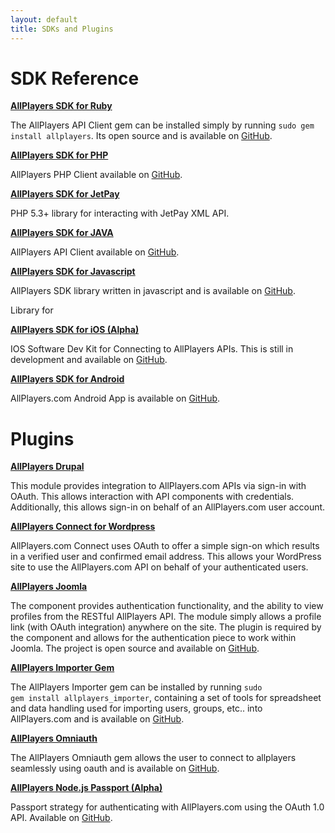```yaml
---
layout: default
title: SDKs and Plugins
---
```

# SDK Reference

**[AllPlayers SDK for Ruby](http://rubygems.org/gems/allplayers)**

The AllPlayers API Client gem can be installed simply by running <code>sudo gem install allplayers</code>.
Its open source and is available on [GitHub](https://github.com/AllPlayers/allplayers.rb).

**[AllPlayers SDK for PHP](https://github.com/AllPlayers/allplayers.php)**

AllPlayers PHP Client available on [GitHub](https://github.com/AllPlayers/allplayers.php).

**[AllPlayers SDK for JetPay](https://packagist.org/packages/allplayers/jetpay)**

PHP 5.3+ library for interacting with JetPay XML API.

**[AllPlayers SDK for JAVA](https://github.com/AllPlayers/allplayers.java)**

AllPlayers API Client available on [GitHub](https://github.com/AllPlayers/allplayers.java).

**[AllPlayers SDK for Javascript](https://github.com/AllPlayers/allplayers.js)**

AllPlayers SDK library written in javascript and is available on [GitHub](https://github.com/AllPlayers/allplayers.js).

Library for

**[AllPlayers SDK for iOS (Alpha)](https://github.com/AllPlayers/AllPlayers-ios-sdk)**

IOS Software Dev Kit for Connecting to AllPlayers APIs. This is still in development and available on [GitHub](https://github.com/AllPlayers/AllPlayers-ios-sdk).

**[AllPlayers SDK for Android](https://github.com/AllPlayers/allplayers-android)**

AllPlayers.com Android App is available on [GitHub](https://github.com/AllPlayers/allplayers-android).

# Plugins

**[AllPlayers Drupal](http://drupal.org/project/allplayers)**

This module provides integration to AllPlayers.com APIs via sign-in with OAuth. This allows interaction with API components with credentials. Additionally, this allows sign-in on behalf of an AllPlayers.com user account.

**[AllPlayers Connect for Wordpress](http://wordpress.org/extend/plugins/allplayerscom-connect/)**

AllPlayers.com Connect uses OAuth to offer a simple sign-on which results in a verified user and confirmed email address. This allows your WordPress site to use the AllPlayers.com API on behalf of your authenticated users.

**[AllPlayers Joomla](https://github.com/AllPlayers/joomla-allplayers)**

The component provides authentication functionality, and the ability to view profiles from the RESTful AllPlayers API. The module simply allows a profile link (with OAuth integration) anywhere on the site. The plugin is required by the component and allows for the authentication piece to work within Joomla.
The project is open source and available on [GitHub](https://github.com/AllPlayers/joomla-allplayers).

**[AllPlayers Importer Gem](http://rubygems.org/gems/allplayers_importer)**

The AllPlayers Importer gem can be installed by running <code>sudo gem install allplayers_importer</code>, containing a set of tools for spreadsheet and data handling used for
importing users, groups, etc.. into AllPlayers.com and is available on [GitHub](https://github.com/AllPlayers/allplayers_importer.rb).

**[AllPlayers Omniauth](http://rubygems.org/gems/omniauth-allplayers)**

The AllPlayers Omniauth gem allows the user to connect to allplayers seamlessly using oauth and is available on [GitHub](https://github.com/AllPlayers/omniauth-allplayers).

**[AllPlayers Node.js Passport (Alpha)](git@github.com:AllPlayers/passport-allplayers.git)**

Passport strategy for authenticating with AllPlayers.com using the OAuth 1.0 API. Available on [GitHub](git@github.com:AllPlayers/passport-allplayers.git).

